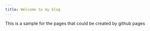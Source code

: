 ```yaml
---
title: Welcome to my blog
---
```



This is a sample for the pages that could be created by github pages

